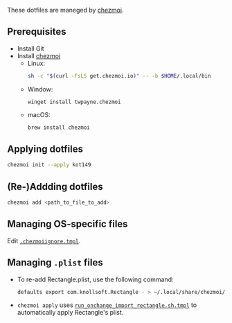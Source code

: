 These dotfiles are maneged by [chezmoi](https://www.chezmoi.io).

## Prerequisites
- Install Git
- Install [chezmoi](https://www.chezmoi.io/install/)
   - Linux:
     ```sh
     sh -c "$(curl -fsLS get.chezmoi.io)" -- -b $HOME/.local/bin
     ```
   - Window:
     ```pwsh
     winget install twpayne.chezmoi
     ```
   - macOS:
     ```sh
     brew install chezmoi
     ```
     
## Applying dotfiles

```sh
chezmoi init --apply kot149
```

## (Re-)Addding dotfiles

```sh
chezmoi add <path_to_file_to_add>
```

## Managing OS-specific files

Edit [`.chezmoiignore.tmpl`](.chezmoiignore.tmpl).

## Managing `.plist` files
- To re-add Rectangle.plist, use the following command:
  ```sh
  defaults export com.knollsoft.Rectangle - > ~/.local/share/chezmoi/.chezmoitemplates/rectangle.plist.tmpl
  ```
- `chezmoi apply` uses [`run_onchange_import_rectangle.sh.tmpl`](run_onchange_import_rectangle.sh.tmpl) to automatically apply Rectangle's plist.
